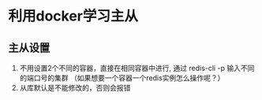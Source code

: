 # 利用docker学习主从

## 主从设置
1. 不用设置2个不同的容器，直接在相同容器中进行, 通过 redis-cli -p 输入不同的端口号的集群 （如果想要一个容器一个redis实例怎么操作呢？）
2. 从库默认是不能修改的，否则会报错
